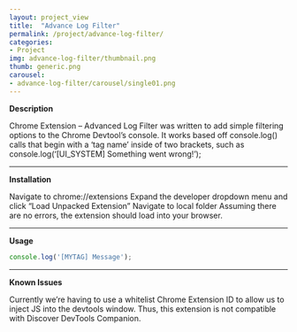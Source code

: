 ```yaml
---
layout: project_view
title:  "Advance Log Filter"
permalink: /project/advance-log-filter/
categories:
- Project
img: advance-log-filter/thumbnail.png
thumb: generic.png
carousel:
- advance-log-filter/carousel/single01.png
---
```

**Description**

Chrome Extension – Advanced Log Filter was written to add simple filtering
options to the Chrome Devtool’s console. It works based off console.log() calls
that begin with a ‘tag name’ inside of two brackets, such as
console.log(‘[UI_SYSTEM] Something went wrong!’);

---

**Installation**

Navigate to chrome://extensions Expand the developer dropdown menu and click
“Load Unpacked Extension” Navigate to local folder Assuming there are no errors,
the extension should load into your browser.

---

**Usage**
```javascript
console.log('[MYTAG] Message');
```

---

**Known Issues**

Currently we’re having to use a whitelist Chrome Extension ID to allow us to
inject JS into the devtools window. Thus, this extension is not compatible with
Discover DevTools Companion.
